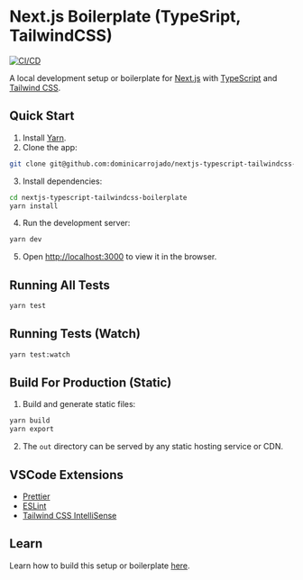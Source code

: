 # Next.js Boilerplate (TypeSript, TailwindCSS)

[![CI/CD](https://github.com/dominicarrojado/nextjs-typescript-tailwindcss-boilerplate/actions/workflows/ci.yml/badge.svg)](https://github.com/dominicarrojado/nextjs-typescript-tailwindcss-boilerplate/actions/workflows/ci.yml)

A local development setup or boilerplate for [Next.js](https://nextjs.org/) with [TypeScript](https://www.typescriptlang.org/) and [Tailwind CSS](https://tailwindcss.com/).

## Quick Start

1. Install [Yarn](https://yarnpkg.com/lang/en/docs/install/).
2. Clone the app:

```bash
git clone git@github.com:dominicarrojado/nextjs-typescript-tailwindcss-boilerplate.git
```

3. Install dependencies:

```bash
cd nextjs-typescript-tailwindcss-boilerplate
yarn install
```

4. Run the development server:

```bash
yarn dev
```

5. Open [http://localhost:3000](http://localhost:3000) to view it in the browser.

## Running All Tests

```bash
yarn test
```

## Running Tests (Watch)

```bash
yarn test:watch
```

## Build For Production (Static)

1. Build and generate static files:

```bash
yarn build
yarn export
```

2. The `out` directory can be served by any static hosting service or CDN.

## VSCode Extensions

- [Prettier](https://marketplace.visualstudio.com/items?itemName=esbenp.prettier-vscode)
- [ESLint](https://marketplace.visualstudio.com/items?itemName=dbaeumer.vscode-eslint)
- [Tailwind CSS IntelliSense](https://marketplace.visualstudio.com/items?itemName=bradlc.vscode-tailwindcss)

## Learn

Learn how to build this setup or boilerplate [here](https://dominicarrojado.com/posts/local-development-setup-for-nextjs-typescript-and-tailwindcss-projects/).
